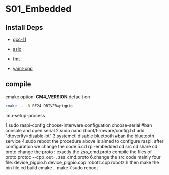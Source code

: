 # S01_Embedded

## Install Deps

- [gcc-11](https://stackoverflow.com/questions/67298443/when-gcc-11-will-appear-in-ubuntu-repositories?answertab=votes#tab-top)

- [asio](https://think-async.com/Asio/)

- [fmt](https://fmt.dev/8.1.0/)

- [yaml-cpp](https://github.com/jbeder/yaml-cpp)

## compile

cmake option: **CM4_VERSION** default on
```bash
cmake .. -D RF24_DRIVER=pigpio
```
imu-setup-process

1.sudo raspi-config  choose-interware configuation choose-serial #ban console and open serial
2.sudo nano /boot/firmware/config.txt 
add "dtoverlty=disable-bt"
3.systemctl disable bluetooth #ban the bluetooth service 
4.sudo reboot 
the procedure above is aimed to configure raspi. after configuration we change the code
5.cd rpi-embedded 
cd src
cd share
cd proto
change the proto : exactly the zss_cmd.proto 
compile the files of proto:protoc --cpp_out=. zss_cmd.proto 
6.change the src code  mainly four file: device_pigpio.h device_pigpio.cpp robotz.cpp robotz.h
then make the bin file
cd build
cmake ..
make
7.sudo reboot  